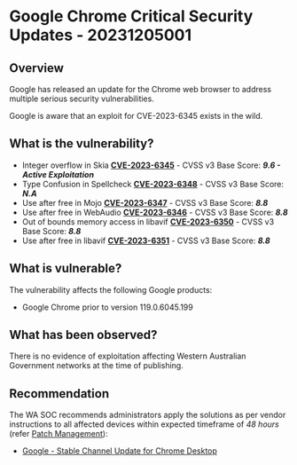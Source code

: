 # Google Chrome Critical Security Updates - 20231205001

## Overview

Google has released an update for the Chrome web browser to address multiple serious security vulnerabilities.

Google is aware that an exploit for CVE-2023-6345 exists in the wild.

## What is the vulnerability?

- Integer overflow in Skia [**CVE-2023-6345**](https://nvd.nist.gov/vuln/detail/CVE-2023-6345) - CVSS v3 Base Score: ***9.6 - Active Exploitation***
- Type Confusion in Spellcheck [**CVE-2023-6348**](https://nvd.nist.gov/vuln/detail/CVE-2023-6348) - CVSS v3 Base Score: ***N.A***
- Use after free in Mojo [**CVE-2023-6347**](https://nvd.nist.gov/vuln/detail/CVE-2023-6347) - CVSS v3 Base Score: ***8.8***
- Use after free in WebAudio [**CVE-2023-6346**](https://nvd.nist.gov/vuln/detail/CVE-2023-6346) - CVSS v3 Base Score: ***8.8***
- Out of bounds memory access in libavif [**CVE-2023-6350**](https://nvd.nist.gov/vuln/detail/CVE-2023-6350) - CVSS v3 Base Score: ***8.8***
- Use after free in libavif [**CVE-2023-6351**](https://nvd.nist.gov/vuln/detail/CVE-2023-6351) - CVSS v3 Base Score: ***8.8***

## What is vulnerable?

The vulnerability affects the following Google products:

- Google Chrome prior to version 119.0.6045.199

## What has been observed?

There is no evidence of exploitation affecting Western Australian Government networks at the time of publishing.

## Recommendation

The WA SOC recommends administrators apply the solutions as per vendor instructions to all affected devices within expected timeframe of *48 hours* (refer [Patch Management](../guidelines/patch-management.md)):

- [Google - Stable Channel Update for Chrome Desktop](https://chromereleases.googleblog.com/2023/11/stable-channel-update-for-desktop_28.html)
